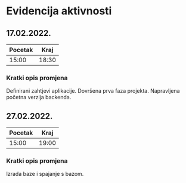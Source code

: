 # Evidencija aktivnosti

## 17.02.2022.
Pocetak | Kraj
------- | ----
15:00   | 18:30
### Kratki opis promjena
Definirani zahtjevi aplikacije.
Dovršena prva faza projekta.
Napravljena početna verzija backenda.


## 27.02.2022.
Pocetak | Kraj
------- | ----
15:00   | 19:00
### Kratki opis promjena
Izrada baze i spajanje s bazom.

